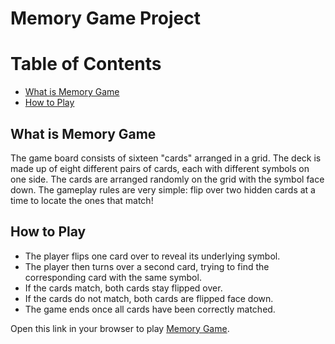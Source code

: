 # Memory Game Project 
# Table of Contents

* [What is Memory Game](#what-is-memory-game)
* [How to Play](#how-to-play)



## What is Memory Game 


The game board consists of sixteen "cards" arranged in a grid. The deck is made up of eight different pairs of cards, each with different symbols on one side. The cards are arranged randomly on the grid with the symbol face down. The gameplay rules are very simple: flip over two hidden cards at a time to locate the ones that match!


## How to Play

* The player flips one card over to reveal its underlying symbol.
* The player then turns over a second card, trying to find the corresponding card with the same symbol.
* If the cards match, both cards stay flipped over.
* If the cards do not match, both cards are flipped face down.
* The game ends once all cards have been correctly matched.

Open this link in your browser to play [Memory Game](https://ghaliahmut.github.io/Memory-Game-Project/).
